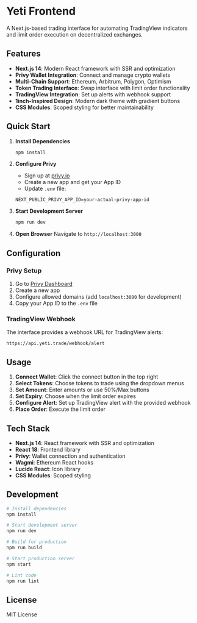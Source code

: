 # Yeti Frontend

A Next.js-based trading interface for automating TradingView indicators and limit order execution on decentralized exchanges.

## Features

- **Next.js 14**: Modern React framework with SSR and optimization
- **Privy Wallet Integration**: Connect and manage crypto wallets
- **Multi-Chain Support**: Ethereum, Arbitrum, Polygon, Optimism
- **Token Trading Interface**: Swap interface with limit order functionality
- **TradingView Integration**: Set up alerts with webhook support
- **1inch-Inspired Design**: Modern dark theme with gradient buttons
- **CSS Modules**: Scoped styling for better maintainability

## Quick Start

1. **Install Dependencies**
   ```bash
   npm install
   ```

2. **Configure Privy**
   - Sign up at [privy.io](https://privy.io)
   - Create a new app and get your App ID
   - Update `.env` file:
   ```
   NEXT_PUBLIC_PRIVY_APP_ID=your-actual-privy-app-id
   ```

3. **Start Development Server**
   ```bash
   npm run dev
   ```

4. **Open Browser**
   Navigate to `http://localhost:3000`

## Configuration

### Privy Setup
1. Go to [Privy Dashboard](https://dashboard.privy.io)
2. Create a new app
3. Configure allowed domains (add `localhost:3000` for development)
4. Copy your App ID to the `.env` file

### TradingView Webhook
The interface provides a webhook URL for TradingView alerts:
```
https://api.yeti.trade/webhook/alert
```

## Usage

1. **Connect Wallet**: Click the connect button in the top right
2. **Select Tokens**: Choose tokens to trade using the dropdown menus
3. **Set Amount**: Enter amounts or use 50%/Max buttons
4. **Set Expiry**: Choose when the limit order expires
5. **Configure Alert**: Set up TradingView alert with the provided webhook
6. **Place Order**: Execute the limit order

## Tech Stack

- **Next.js 14**: React framework with SSR and optimization
- **React 18**: Frontend library
- **Privy**: Wallet connection and authentication
- **Wagmi**: Ethereum React hooks
- **Lucide React**: Icon library
- **CSS Modules**: Scoped styling

## Development

```bash
# Install dependencies
npm install

# Start development server
npm run dev

# Build for production
npm run build

# Start production server
npm start

# Lint code
npm run lint
```

## License

MIT License